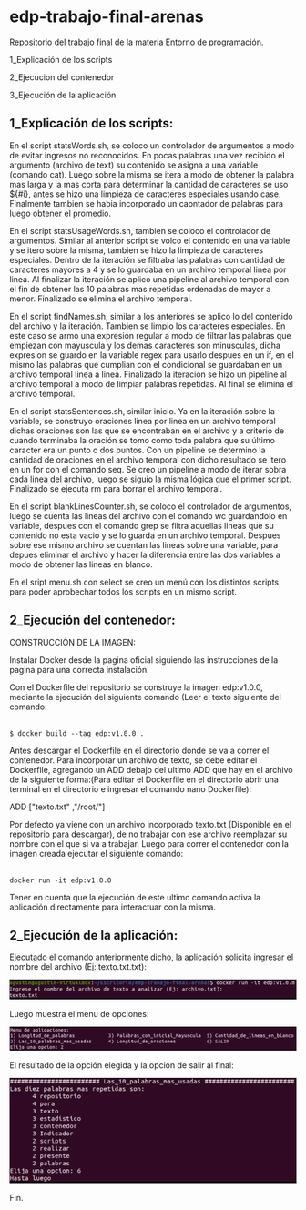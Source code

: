 # edp-trabajo-final-arenas
Repositorio del trabajo final de la materia Entorno de programación.

1_Explicación de los scripts

2_Ejecucion del contenedor

3_Ejecución de la aplicación

## 1_Explicación de los scripts:

En el script statsWords.sh, se coloco un controlador de argumentos a modo de evitar ingresos no reconocidos. En pocas palabras una vez recibido el argumento (archivo de text) su contenido se asigna a una variable (comando cat). Luego sobre la misma se itera a modo de obtener la palabra mas larga y la mas corta para determinar la cantidad de caracteres se uso ${#i}, antes se hizo una limpieza de caracteres especiales usando case. Finalmente tambien se habia incorporado un caontador de palabras para luego obtener el promedio.

En el script  statsUsageWords.sh, tambien se coloco el controlador de argumentos. Similar al anterior script se volco el contenido en una variable y se itero sobre la misma, tambien se hizo la limpieza de caracteres especiales. Dentro de la iteración se filtraba las palabras con cantidad de caracteres mayores a 4 y se lo guardaba en un archivo temporal linea por linea. Al finalizar la iteración se aplico una pipeline al archivo temporal con el fin de obtener las 10 palabras mas repetidas ordenadas de mayor a menor. Finalizado se elimina el archivo temporal.

En el script findNames.sh, similar a los anteriores se aplico lo del contenido del archivo y la iteración. Tambien se limpio los caracteres especiales. En este caso se armo una expresión regular a modo de filtrar las palabras que empiezan con mayuscula y los demas caracteres son minusculas, dicha expresion se guardo en la variable regex para usarlo despues en un if, en el mismo las palabras que cumplian con el condicional se guardaban en un archivo temporal linea a linea. Finalizado la iteracion se hizo un pipeline al archivo temporal a modo de limpiar palabras repetidas. Al final se elimina el archivo temporal.

En el script statsSentences.sh, similar inicio. Ya en la iteración sobre la variable, se construyo oraciones linea por linea en un archivo temporal dichas oraciones son las que se encontraban en el archivo y a criterio de cuando terminaba la oración se tomo como toda palabra que su último caracter era un punto o dos puntos. Con un pipeline se determino la cantidad de oraciones en el archivo temporal con dicho resultado se itero en un for con el comando seq. Se creo un pipeline a modo de iterar sobra cada linea del archivo, luego se siguio la misma lógica que el primer script. Finalizado se ejecuta rm para borrar el archivo temporal.

En el script blankLinesCounter.sh, se coloco el controlador de argumentos, luego se cuenta las lineas del archivo con el comando wc guardandolo en variable, despues con el comando grep se filtra aquellas lineas que su contenido no esta vacio y se lo guarda en un archivo temporal. Despues sobre ese mismo archivo se cuentan las lineas sobre una variable, para depues eliminar el archivo y hacer la diferencia entre las dos variables a modo de obtener las lineas en blanco.

En el sript menu.sh con select se creo un menú con los distintos scripts para poder aprobechar todos los scripts en un mismo script.

## 2_Ejecución del contenedor:

CONSTRUCCIÓN DE LA IMAGEN:

Instalar Docker desde la pagina oficial siguiendo las instrucciones de la pagina para una correcta instalación.

Con el Dockerfile del repositorio se construye la imagen edp:v1.0.0, mediante la ejecución del siguiente comando (Leer el texto siguiente del comando:

```

$ docker build --tag edp:v1.0.0 .

```
Antes descargar el Dockerfile en el directorio donde se va a correr el contenedor. Para incorporar un archivo de texto, se debe editar el Dockerfile, agregando un ADD debajo del ultimo ADD que hay en el archivo de la siguiente forma:(Para editar el Dockerfile en el directorio abrir una terminal en el directorio e ingresar el comando nano Dockerfile):

ADD ["texto.txt" ,"/root/"]

Por defecto ya viene con un archivo incorporado texto.txt (Disponible en el repositorio para descargar), de no trabajar con ese archivo reemplazar su nombre con el que si va a trabajar.
Luego para correr el contenedor con la imagen creada ejecutar el siguiente comando:
```

docker run -it edp:v1.0.0

```
Tener en cuenta que la ejecución de este ultimo comando activa la aplicación directamente para interactuar con la misma.

## 2_Ejecución de la aplicación:

Ejecutado el comando anteriormente dicho, la aplicación solicita ingresar el nombre del archivo (Ej: texto.txt.txt):

![image info](./cap_1.png)

Luego muestra el menu de opciones:

![image info](./cap_2.png)

El resultado de la opción elegida y la opcion de salir al final:

![image info](./cap_3.png)

Fin.















